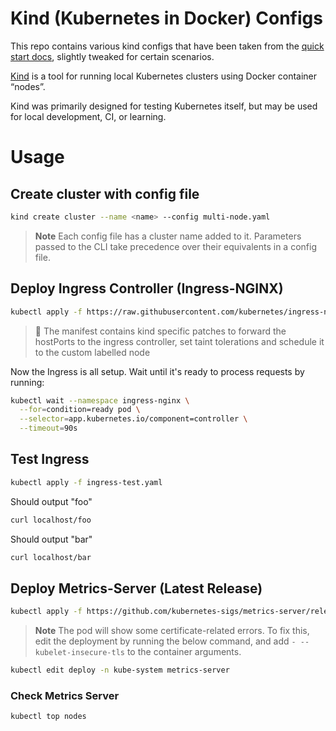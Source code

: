 # Kind (Kubernetes in Docker) Configs

This repo contains various kind configs that have been taken from the [quick start docs](https://kind.sigs.k8s.io/docs/user/quick-start/#advanced), slightly tweaked for certain scenarios.

[Kind](https://kind.sigs.k8s.io/) is a tool for running local Kubernetes clusters using Docker container “nodes”.

Kind was primarily designed for testing Kubernetes itself, but may be used for local development, CI, or learning.

# Usage

## Create cluster with config file

```bash
kind create cluster --name <name> --config multi-node.yaml
```

> **Note**
> Each config file has a cluster name added to it. Parameters passed to the CLI take precedence over their equivalents in a config file.

## Deploy Ingress Controller (Ingress-NGINX)

```bash
kubectl apply -f https://raw.githubusercontent.com/kubernetes/ingress-nginx/main/deploy/static/provider/kind/deploy.yaml
```

> 📝 The manifest contains kind specific patches to forward the hostPorts to the ingress controller, set taint tolerations and schedule it to the custom labelled node

Now the Ingress is all setup. Wait until it's ready to process requests by running:

```bash
kubectl wait --namespace ingress-nginx \
  --for=condition=ready pod \
  --selector=app.kubernetes.io/component=controller \
  --timeout=90s
```

## Test Ingress

```bash
kubectl apply -f ingress-test.yaml
```

Should output "foo"

```bash
curl localhost/foo
```

Should output "bar"

```bash
curl localhost/bar
```

## Deploy Metrics-Server (Latest Release)

```bash
kubectl apply -f https://github.com/kubernetes-sigs/metrics-server/releases/latest/download/components.yaml
```

> **Note**
> The pod will show some certificate-related errors. To fix this, edit the deployment by running the below command, and add `- --kubelet-insecure-tls` to the container arguments.

```bash
kubectl edit deploy -n kube-system metrics-server
```

### Check Metrics Server

```bash
kubectl top nodes
```